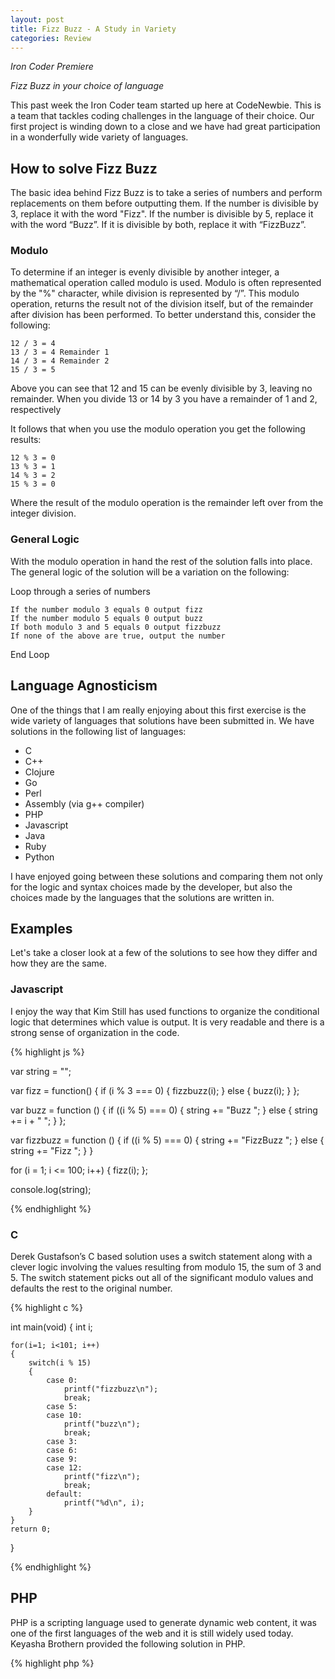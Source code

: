 ```yaml
---
layout: post
title: Fizz Buzz - A Study in Variety
categories: Review
---
```


*Iron Coder Premiere*

_Fizz Buzz in your choice of language_

This past week the Iron Coder team started up here at CodeNewbie. This is a team that tackles coding challenges in the language of their choice. Our first project is winding down to a close and we have had great participation in a wonderfully wide variety of languages.

## How to solve Fizz Buzz

The basic idea behind Fizz Buzz is to take a series of numbers and perform replacements on them before outputting them.  If the number is divisible by 3, replace it with the word "Fizz".  If the number is divisible by 5, replace it with the word “Buzz”.  If it is divisible by both, replace it with “FizzBuzz”.

### Modulo

To determine if an integer is evenly divisible by another integer, a mathematical operation called modulo is used.  Modulo is often represented by the "%" character, while division is represented by “/”.  This modulo operation, returns the result not of the division itself, but of the remainder after division has been performed. To better understand this, consider the following:

    12 / 3 = 4
    13 / 3 = 4 Remainder 1
    14 / 3 = 4 Remainder 2
    15 / 3 = 5

Above you can see that 12 and 15 can be evenly divisible by 3, leaving no remainder.  When you divide 13 or 14 by 3 you have a remainder of 1 and 2, respectively

It follows that when you use the modulo operation you get the following results:

    12 % 3 = 0
    13 % 3 = 1
    14 % 3 = 2
    15 % 3 = 0

Where the result of the modulo operation is the remainder left over from the integer division.

### General Logic

With the modulo operation in hand the rest of the solution falls into place.  The general logic of the solution will be a variation on the following:

Loop through a series of numbers

	If the number modulo 3 equals 0 output fizz
	If the number modulo 5 equals 0 output buzz
	If both modulo 3 and 5 equals 0 output fizzbuzz
	If none of the above are true, output the number

End Loop

## Language Agnosticism

One of the things that I am really enjoying about this first exercise is the wide variety of languages that solutions have been submitted in. We have solutions in the following list of languages:

* C
* C++
* Clojure
* Go
* Perl
* Assembly (via g++ compiler)
* PHP
* Javascript
* Java
* Ruby
* Python

I have enjoyed going between these solutions and comparing them not only for the logic and syntax choices made by the developer, but also the choices made by the languages that the solutions are written in.

## Examples

Let's take a closer look at a few of the solutions to see how they differ and how they are the same.

### Javascript

I enjoy the way that Kim Still has used functions to organize the conditional logic that determines which value is output. It is very readable and there is a strong sense of organization in the code.

{% highlight js %}

var string = "";

var fizz = function() {
  if (i % 3 === 0) {
    fizzbuzz(i);
  } else {
    buzz(i);
  }
};

var buzz = function () {
  if ((i % 5) === 0) {
    string += "Buzz ";
  } else {
    string += i + " ";
  }
};

var fizzbuzz = function () {
  if ((i % 5) === 0) {
    string += "FizzBuzz ";
  } else {
    string += "Fizz ";
  }
}

for (i = 1; i <= 100; i++) {
  fizz(i);
};

console.log(string);

{% endhighlight %}

### C

Derek Gustafson’s C based solution uses a switch statement along with a clever logic involving the values resulting from modulo 15, the sum of 3 and 5.  The switch statement picks out all of the significant modulo values and defaults the rest to the original number.

{% highlight c %}

int main(void)
{
	int i;

	for(i=1; i<101; i++)
	{
		switch(i % 15)
		{
			case 0:
				printf("fizzbuzz\n");
				break;
			case 5:
			case 10:
				printf("buzz\n");
				break;
			case 3:
			case 6:
			case 9:
			case 12:
				printf("fizz\n");
				break;
			default:
				printf("%d\n", i);
		}
	}
	return 0;
}

{% endhighlight %}

## PHP

PHP is a scripting language used to generate dynamic web content, it was one of the first languages of the web and it is still widely used today.  Keyasha Brothern provided the following solution in PHP.

{% highlight php %}
<?php

for($i = 1; $i <= 100; $i++) {
   if ($i % 3 == 0 && $i % 5 == 0) {
    echo "FizzBuzz\n";
    } elseif ($i % 3 == 0) {
        echo "Fizz\n";
    } elseif ($i % 5 ==0) {
        echo "Buzz\n";
    }else{
        echo "$i\n";
    }
}
{% endhighlight %}

## Clojure

Clojure is a language that brings together the power of Lisp with the reliable portability of the Java Virtual Machine. It is a language that looks the most foreign to me, and that makes me want to learn more about it.  Derek Gustafson was kind enough to write the following Fizz Buzz solution in Clojure.

{% highlight clojure %}

(ns fizz-buzz.core
  (:gen-class))

(defn fb_test [x]
  (cond
    (= (mod x 15) 0) "fizzbuzz"
    (= (mod x 3) 0) "fizz"
    (= (mod x 5) 0) "buzz"
    :else x))

(defn fb_print [x] (println (fb_test x)))

(defn -main
  [& args]
  (dotimes [n 100] (fb_print (+ n 1))))

{% endhighlight %}

## Go

André Almar wrote the following solution in Go. The Go language is a relative newcomer and this is the first time that I have had a chance to see an example of Go code. Again you see differences from other languages, for instance the for loop that acts more like a traditional while() loop as it does not increment the counter.

{% highlight go %}

package main

import (
        "fmt"
)

func main(){
  number := 1
  for number <= 100 {
    if number % 3 == 0 && number % 5 == 0 {
        fmt.Println("FizzBuzz")
    } else if number % 3 == 0 {
        fmt.Println("Fizz")
    } else if number % 5 == 0{
        fmt.Println("Buzz")
    } else {
        fmt.Println(number)
    }

    number += 1
  }
}

{% endhighlight %}

## Conclusion

I am thrilled to have this opportunity to work with Iron Coders that have such a diverse set of coding backgrounds.  This first week they have provided a set of solutions to the Fizz Buzz challenge that exemplify two of the things that I enjoy about this project. These are the different ways that people approach the same problem and the ways that different languages shape the ways that we solve those problems.

All of the solutions submitted were great and I appreciate the team members taking the time to work on them.  I hope that you all have a chance to look through the solutions below to see for yourselves the work that they have done.

## Solutions

**André Almar**

**[https://github.com/andrealmar/ironcode**r](https://github.com/andrealmar/ironcoder)

**Derek Gustafson**

**[https://github.com/degustaf/Iron_Coder_00**1](https://github.com/degustaf/Iron_Coder_001)

**Jonathan Colon **

**[https://github.com/jcode89/Iron_Coder_Solution**s](https://github.com/jcode89/Iron_Coder_Solutions)

**Keyasha Brothern**

**[https://github.com/KMBrothern/iron_code**r](https://github.com/KMBrothern/iron_coder)

**Kim Still**

**[https://github.com/twomoredays/Iron-Coder/tree/master/01%20-%20FizzBuz**z](https://github.com/twomoredays/Iron-Coder/tree/master/01%20-%20FizzBuzz)

**Victor Keenan **

**[https://github.com/VictorSK/Iron_Code**r](https://github.com/VictorSK/Iron_Coder)

**Valerie Sharp**

**[https://github.com/valerie937/FizzBuz**z](https://github.com/valerie937/FizzBuzz)

**Jamal Hansen**

**[https://github.com/jamalhansen/ic001-fizz-buz**z](https://github.com/jamalhansen/ic001-fizz-buzz)

## References

Modulo - [https://en.wikipedia.org/wiki/Modulo_operation](https://en.wikipedia.org/wiki/Modulo_operation)

How to Solve Fizz Buzz - [http://www.codenewbie.org/blogs/how-to-solve-fizzbuzz](http://www.codenewbie.org/blogs/how-to-solve-fizzbuzz)

Iron Coder Premiere - [https://www.youtube.com/watch?v=z7D1NxLxuPA](https://www.youtube.com/watch?v=z7D1NxLxuPA)

